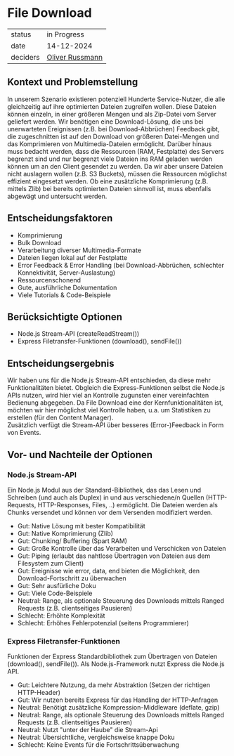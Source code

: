 # File Download

|          |                                                            |
| -------- | ---------------------------------------------------------- |
| status   | in Progress                                                |
| date     | 14-12-2024                                                 |
| deciders | [Oliver Russmann](https://github.com/orussmann) |

## Kontext und Problemstellung
In unserem Szenario existieren potenziell Hunderte Service-Nutzer, die alle gleichzeitig auf ihre optimierten Dateien zugreifen wollen.
Diese Dateien können einzeln, in einer größeren Mengen und als Zip-Datei vom Server geliefert werden. Wir benötigen eine Download-Lösung, die uns bei unerwarteten Ereignissen (z.B. bei Download-Abbrüchen) Feedback gibt,
die zugeschnitten ist auf den Download von größeren Datei-Mengen und das Komprimieren von Multimedia-Dateien ermöglicht. Darüber hinaus muss bedacht werden, dass die Ressourcen (RAM, Festplatte) des Servers begrenzt sind
und nur begrenzt viele Dateien ins RAM geladen werden können um an den Client gesendet zu werden.
Da wir aber unsere Dateien nicht auslagern wollen (z.B. S3 Buckets), müssen die Ressourcen möglichst effizient eingesetzt werden. Ob eine zusätzliche Komprimierung (z.B. mittels Zlib) bei bereits optimierten Dateien sinnvoll ist, muss ebenfalls abgewägt und untersucht werden. 

## Entscheidungsfaktoren
- Komprimierung
- Bulk Download
- Verarbeitung diverser Multimedia-Formate
- Dateien liegen lokal auf der Festplatte
- Error Feedback & Error Handling (bei Download-Abbrüchen, schlechter Konnektivität, Server-Auslastung)
- Ressourcenschonend
- Gute, ausführliche Dokumentation
- Viele Tutorials & Code-Beispiele

## Berücksichtigte Optionen
- Node.js Stream-API (createReadStream())
- Express Filetransfer-Funktionen (download(), sendFile())

## Entscheidungsergebnis
Wir haben uns für die Node.js Stream-API entschieden, da diese mehr Funktionalitäten bietet. Obgleich die Express-Funktionen selbst die Node.js APIs nutzen, wird hier viel an Kontrolle zugunsten einer vereinfachten Bedienung abgegeben. Da File Download eine der Kernfunktionalitäten ist, möchten wir hier möglichst viel Kontrolle haben, u.a. um Statistiken zu erstellen (für den Content Manager).<br>
Zusätzlich verfügt die Stream-API über besseres (Error-)Feedback in Form von Events.

## Vor- und Nachteile der Optionen

### Node.js Stream-API
Ein Node.js Modul aus der Standard-Bibliothek, das das Lesen und Schreiben (und auch als Duplex) in und aus verschiedene/n Quellen (HTTP-Requests, HTTP-Responses, Files, ..) ermöglicht. Die Dateien werden als Chunks versendet und können vor dem Versenden modifiziert werden.

- Gut: Native Lösung mit bester Kompatibilität
- Gut: Native Komprimierung (Zlib)
- Gut: Chunking/ Buffering (Spart RAM)
- Gut: Große Kontrolle über das Verarbeiten und Verschicken von Dateien
- Gut: Piping (erlaubt das nahtlose Übertragen von Dateien aus dem Filesystem zum Client)
- Gut: Ereignisse wie error, data, end bieten die Möglichkeit, den Download-Fortschritt zu überwachen
- Gut: Sehr ausfürliche Doku
- Gut: Viele Code-Beispiele
- Neutral: Range, als optionale Steuerung des Downloads mittels Ranged Requests (z.B. clientseitiges Pausieren)
- Schlecht: Erhöhte Komplexität
- Schlecht: Erhöhes Fehlerpotenzial (seitens Programmierer)

### Express Filetransfer-Funktionen
Funktionen der Express Standardbibliothek zum Übertragen von Dateien (download(), sendFile()). Als Node.js-Framework nutzt Express die Node.js API.

- Gut: Leichtere Nutzung, da mehr Abstraktion (Setzen der richtigen HTTP-Header)
- Gut: Wir nutzen bereits Express für das Handling der HTTP-Anfragen
- Neutral: Benötigt zusätzliche Kompression-Middleware (deflate, gzip)
- Neutral: Range, als optionale Steuerung des Downloads mittels Ranged Requests (z.B. clientseitiges Pausieren)
- Neutral: Nutzt "unter der Haube" die Stream-Api
- Neutral: Übersichtliche, vergleichsweise knappe Doku
- Schlecht: Keine Events für die Fortschrittsüberwachung
